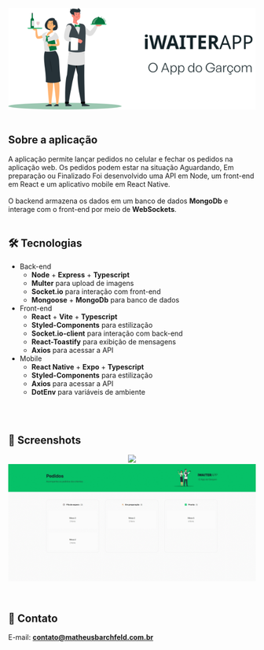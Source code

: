 <div align="center">
  <img src="https://github.com/Barchf3ld/iWaiterApp/blob/main/fe/src/assets/images/logogreen.svg" />
</div>
<br />

## Sobre a aplicação
A aplicação permite lançar pedidos no celular e fechar os pedidos na aplicação web. Os pedidos podem estar na situação Aguardando, Em preparação ou Finalizado
Foi desenvolvido uma API em Node, um front-end em React e um aplicativo mobile em React Native.<br />
<br />
O backend armazena os dados em um banco de dados __MongoDb__ e interage com o front-end por meio de __WebSockets__.<br/>
<br />

## :hammer_and_wrench: Tecnologias
* Back-end
  * __Node__ + __Express__ + __Typescript__
  * __Multer__ para upload de imagens
  * __Socket.io__ para interação com front-end
  * __Mongoose__ + __MongoDb__ para banco de dados
* Front-end
  * __React__ + __Vite__ + __Typescript__
  * __Styled-Components__ para estilização
  * __Socket.io-client__ para interação com back-end
  * __React-Toastify__ para exibição de mensagens
  * __Axios__ para acessar a API
* Mobile
  * __React Native__ + __Expo__ + __Typescript__
  * __Styled-Components__ para estilização
  * __Axios__ para acessar a API
  * __DotEnv__ para variáveis de ambiente
<br />

<br />

## :camera_flash: Screenshots

<div align="center">

![](https://github.com/Barchf3ld/iWaiterApp/blob/main/fe/src/assets/images/mobile.gif) <br />
![](https://github.com/Barchf3ld/iWaiterApp/blob/main/fe/src/assets/images/web.gif)
</div>

<br />

## :email: Contato

E-mail: [**contato@matheusbarchfeld.com.br**](mailto:contati@matheusbarchfeld.com.br)
